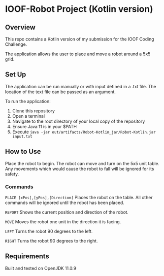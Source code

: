 # IOOF-Robot Project (Kotlin version)
## Overview
This repo contains a Kotlin version of my submission for the IOOF Coding Challenge.

The application allows the user to place and move a robot around a 5x5 grid.

## Set Up
The application can be run manually or with input defined in a .txt file.
The location of the text file can be passed as an argument.


To run the application:
1. Clone this repository
2. Open a terminal
3. Navigate to the root directory of your local copy of the repository
4. Ensure Java 11 is in your $PATH
5. Execute `java -jar out/artifacts/Robot-Kotlin_jar/Robot-Kotlin.jar input.txt`

## How to Use
Place the robot to begin. The robot can move and turn on the 5x5 unit table.
Any movements which would cause the robot to fall will be ignored for its safety.
### Commands
`PLACE [xPos],[yPos],[Direction]`
Places the robot on the table. All other commands will be ignored until the robot has been placed.

`REPORT`
Shows the current position and direction of the robot.

`MOVE`
Moves the robot one unit in the direction it is facing.

`LEFT`
Turns the robot 90 degrees to the left.

`RIGHT`
Turns the robot 90 degrees to the right.

## Requirements
Built and tested on OpenJDK 11.0.9


